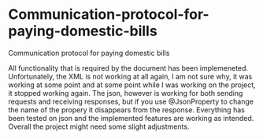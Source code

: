 # Communication-protocol-for-paying-domestic-bills
Communication protocol for paying domestic bills

All functionality that is required by the document has been implemeneted. 
Unfortunately, the XML is not working at all again, I am not sure why, it was working at some point and at some point while I was working on the project, it stopped working again.
The json, however is working for both sending requests and receiving responses, but if you use @JsonProperty to change the name of the propery it disappears from the response.
Everything has been tested on json and the implemented features are working as intended. Overall the project might need some slight adjustments.
